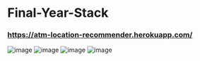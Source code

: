 # Final-Year-Stack

### https://atm-location-recommender.herokuapp.com/

![image](https://github.com/ankitgala11/ATM-location-predictor/assets/58542521/d71168bd-11cc-417d-8887-b6e2cc1fbec3)
![image](https://github.com/ankitgala11/ATM-location-predictor/assets/58542521/045a9311-ffb3-452c-be10-1b3c1bb4baee)
![image](https://github.com/ankitgala11/ATM-location-predictor/assets/58542521/be02b0ed-4eda-4d7c-90cb-2a7baf2136c7)
![image](https://github.com/ankitgala11/ATM-location-predictor/assets/58542521/5d7728b5-eb04-4970-8f69-198af93ee265)

